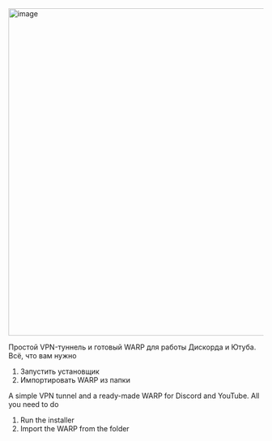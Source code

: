 <img width="843" height="646" alt="image" src="https://github.com/user-attachments/assets/54af5111-7366-4a76-b2f9-9ba90aa3e22b" />

Простой VPN-туннель и готовый WARP для работы Дискорда и Ютуба.
Всё, что вам нужно
1. Запустить установщик
2. Импортировать WARP из папки

A simple VPN tunnel and a ready-made WARP for Discord and YouTube.
All you need to do
1. Run the installer
2. Import the WARP from the folder

